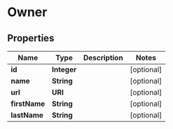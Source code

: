 

# Owner


## Properties

| Name | Type | Description | Notes |
|------------ | ------------- | ------------- | -------------|
|**id** | **Integer** |  |  [optional] |
|**name** | **String** |  |  [optional] |
|**url** | **URI** |  |  [optional] |
|**firstName** | **String** |  |  [optional] |
|**lastName** | **String** |  |  [optional] |




